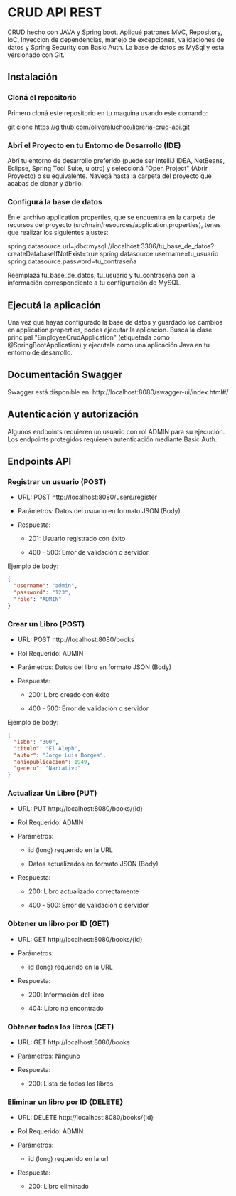 # CRUD API REST

CRUD hecho con JAVA y Spring boot. Apliqué patrones MVC, Repository, IoC, Inyeccion de dependencias, manejo de excepciones, validaciones de datos y Spring Security con Basic Auth. La base de datos es MySql y esta versionado con Git.

## Instalación

### Cloná el repositorio
Primero cloná este repositorio en tu maquina usando este comando:

git clone https://github.com/oliveraluchoo/libreria-crud-api.git

### Abrí el Proyecto en tu Entorno de Desarrollo (IDE)

Abrí tu entorno de desarrollo preferido (puede ser IntelliJ IDEA, NetBeans, Eclipse, Spring Tool Suite, u otro) y seleccioná "Open Project" (Abrir Proyecto) o su equivalente. Navegá hasta la carpeta del proyecto que acabas de clonar y ábrilo.

### Configurá la base de datos

En el archivo application.properties, que se encuentra en la carpeta de recursos del proyecto (src/main/resources/application.properties), tenes que realizar los siguientes ajustes:

spring.datasource.url=jdbc:mysql://localhost:3306/tu_base_de_datos?createDatabaseIfNotExist=true
spring.datasource.username=tu_usuario
spring.datasource.password=tu_contraseña

Reemplazá tu_base_de_datos, tu_usuario y tu_contraseña con la información correspondiente a tu configuración de MySQL.

## Ejecutá la aplicación

Una vez que hayas configurado la base de datos y guardado los cambios en application.properties, podes ejecutar la aplicación. Busca la clase principal "EmployeeCrudApplication" (etiquetada como @SpringBootApplication) y ejecutala como una aplicación Java en tu entorno de desarrollo.

## Documentación Swagger

Swagger está disponible en: http://localhost:8080/swagger-ui/index.html#/

## Autenticación y autorización

Algunos endpoints requieren un usuario con rol ADMIN para su ejecución.
Los endpoints protegidos requieren autenticación mediante Basic Auth.

## Endpoints API

### Registrar un usuario (POST)

 - URL: POST http://localhost:8080/users/register

 - Parámetros: Datos del usuario en formato JSON (Body)

 - Respuesta:

    - 201: Usuario registrado con éxito

    - 400 - 500: Error de validación o servidor

Ejemplo de body:
```json
{
  "username": "admin",
  "password": "123",
  "role": "ADMIN"
}
```

### Crear un Libro (POST)

 - URL: POST http://localhost:8080/books

 - Rol Requerido: ADMIN

 - Parámetros: Datos del libro en formato JSON (Body)

 - Respuesta:

   - 200: Libro creado con éxito

   - 400 - 500: Error de validación o servidor

Ejemplo de body:

```json
{
  "isbn": "300",
  "titulo": "El Aleph",
  "autor": "Jorge Luis Borges",
  "aniopublicacion": 1949,
  "genero": "Narrativo"
}
```

### Actualizar Un Libro (PUT)

 - URL: PUT http://localhost:8080/books/{id}

 - Rol Requerido: ADMIN

 - Parámetros:

    - id (long) requerido en la URL

    - Datos actualizados en formato JSON (Body)

 - Respuesta:

    - 200: Libro actualizado correctamente

    - 400 - 500: Error de validación o servidor

### Obtener un libro por ID (GET)

 - URL: GET http://localhost:8080/books/{id}

 - Parámetros:

    - id (long) requerido en la URL

 - Respuesta:

    - 200: Información del libro

    - 404: Libro no encontrado

### Obtener todos los libros (GET)

 - URL: GET http://localhost:8080/books

 - Parámetros: Ninguno

 - Respuesta:

    - 200: Lista de todos los libros

### Eliminar un libro por ID {DELETE}

 - URL: DELETE http://localhost:8080/books/{id}

 - Rol Requerido: ADMIN

 - Parámetros: 
 
    - id (long) requerido en la url

 - Respuesta:

    - 200: Libro eliminado
